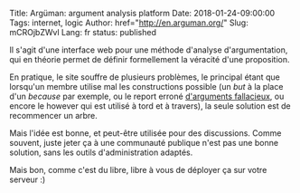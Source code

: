Title: Argüman: argument analysis platform
Date: 2018-01-24-09:00:00
Tags: internet, logic
Author: href="http://en.arguman.org/"
Slug: mCROjbZWvl
Lang: fr
status: published

Il s'agit d'une interface web pour une méthode d'analyse d'argumentation,
qui en théorie permet de définir formellement la véracité d'une proposition.

En pratique, le site souffre de plusieurs problèmes, le principal étant
que lorsqu'un membre utilise mal les constructions possible (un *but* à la place d'un *because* par exemple, ou le report erroné [d'arguments fallacieux](https://en.wikipedia.org/wiki/List_of_fallacies),
ou encore le however qui est utilisé à tord et à travers),
la seule solution est de recommencer un arbre.

Mais l'idée est bonne, et peut-être utilisée pour des discussions.
Comme souvent, juste jeter ça à une communauté publique n'est pas une bonne solution, sans les outils d'administration adaptés.

Mais bon, comme c'est du libre, libre à vous de déployer ça sur votre serveur :)
